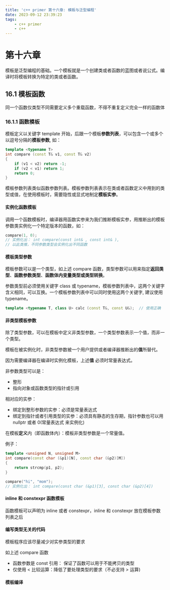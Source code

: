 ```yaml
---
title: 'c++ primer 第十六章: 模板与泛型编程'
date: 2023-09-12 23:39:23
tags: 
    - c++ primer
    - c++
---
```

<!-- toc -->
<!--more-->

# 第十六章
模板是泛型编程的基础。一个模板就是一个创建类或者函数的蓝图或者说公式。编译时将模板转换为特定的类或者函数。

## 16.1 模板函数
同一个函数仅类型不同需要定义多个重载函数，不得不重复定义完全一样的函数体

### 16.1.1 函数模板
模板定义以关键字 template 开始，后跟一个模板**参数列表**，可以包含一个或多个以逗号分隔的**模板参数**, 如：
``` c++
template <typename T>
int compare (const T& v1, const T& v2)
{
    if (v1 < v2) return -1;
    if (v2 < v1) return 1;
    return 0;
}
```

模板参数列表类似函数参数列表。模板参数列表表示在类或者函数定义中用到的类型或值，在使用模板时，需要隐性或显式地制定**模板实参**。

#### 实例化函数模板

调用一个函数模板时，编译器用函数实参来为我们推断模板实参，用推断出的模板参数类实例化一个特定版本的函数，如：

``` c++
compare(1, 0);
// 实例化出： int compare(const int& , const int& ), 
// 以此类推，不同参数类型会实例化出不同函数
```

#### 模板类型参数

模板参数可以是一个类型，如上述 compare 函数，类型参数可以用来指定**返回类型**、**函数参数类型**、**函数体内变量类型或类型转换**。

参数类型前必须使用关键字 class 或 typename，模板参数列表中，这两个关键字含义相同，可以互换。一个模板参数列表中可以同时使用这两个关键字, 建议使用 typename。

``` c++
template <typename T, class U> calc (const T&, const U&);  // 使用正确
```


#### 非类型模板参数

除了类型参数，可以在模板中定义非类型参数，一个类型参数表示一个值，而非一个类型。

模板在被实例化时，非类型参数被一个用户提供或者编译器推断出的**值**所替代。

因为需要编译器在编译时实例化模板，上述**值** 必须时常量表达式。

非参数类型可以是：  
- 整形
- 指向对象或函数类型的指针或引用

相对应的实参：  
- 绑定到整形参数的实参：必须是常量表达式
- 绑定到指针或者引用类型的实参：必须具有静态的生存期，指针参数也可以用 nullptr 或者 0(常量表达式 来实例化)

在模板**定义**内（即函数体内）：模板非类型参数是一个常量值。

例子：
```c++
template <unsigned N, unsigned M>
int compare(const char (&p1)[N], const char (&p2)[M])
{
    return strcmp(p1, p2);
}

compare("hi", "mom");
// 实例化出： int compare(const char (&p1)[3], const char (&p2)[4])
```

#### inline 和 constexpr 函数模板

函数模板可以声明为 inline 或者 constexpr，inline 和 constexpr 放在模板参数列表之后


#### 编写类型无关的代码

模板程序应该尽量减少对实参类型的要求

如上述 compare 函数

- 函数参数是 const 引用： 保证了函数可以用于不能拷贝的类型
- 仅使用 < 比较运算：降低了要处理类型的要求（不必支持 > 运算)  

#### 模板编译

